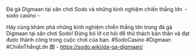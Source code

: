 Đá gà Digmaan tại sân chơi Sodo và những kinh nghiệm chiến thắng lớn  - sodo casino - 

Hãy cùng khám phá những kinh nghiệm chiến thắng lớn trong đá gà Digmaan tại sân chơi Sodo! Đừng bỏ lỡ cơ hội để thử thách bản thân và đạt được thành công trong cuộc chơi của bạn. #SodoCasino #Digmaan #ChiếnThắngLớn 朗 - https://sodo.wiki/da-ga-digmaan/
